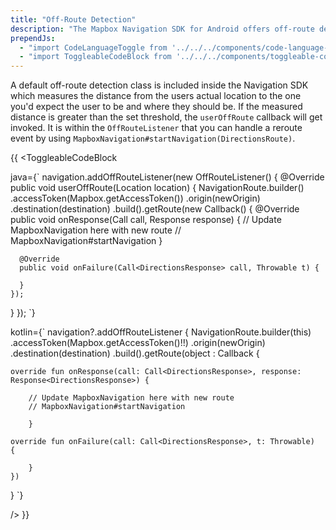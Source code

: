 ```yaml
---
title: "Off-Route Detection"
description: "The Mapbox Navigation SDK for Android offers off-route detection for your Android app's navigation experience. Read this documentation to learn how."
prependJs:
  - "import CodeLanguageToggle from '../../../components/code-language-toggle';"
  - "import ToggleableCodeBlock from '../../../components/toggleable-code-block';"
---
```


A default off-route detection class is included inside the Navigation SDK which measures the distance from the users actual location to the one you'd expect the user to be and where they should be. If the measured distance is greater than the set threshold, the `userOffRoute` callback will get invoked. It is within the `OffRouteListener` that you can handle a reroute event by using `MapboxNavigation#startNavigation(DirectionsRoute)`.

{{
<CodeLanguageToggle id="off-route-callback" />
<ToggleableCodeBlock

java={`
navigation.addOffRouteListener(new OffRouteListener() {
  @Override
  public void userOffRoute(Location location) {
    NavigationRoute.builder()
      .accessToken(Mapbox.getAccessToken())
      .origin(newOrigin)
      .destination(destination)
      .build().getRoute(new Callback<DirectionsResponse>() {
      @Override
      public void onResponse(Call<DirectionsResponse> call, Response<DirectionsResponse> response) {
        // Update MapboxNavigation here with new route
        // MapboxNavigation#startNavigation
      }

      @Override
      public void onFailure(Call<DirectionsResponse> call, Throwable t) {

      }
    });
  }
});
`}

kotlin={`
navigation?.addOffRouteListener {
NavigationRoute.builder(this)
	.accessToken(Mapbox.getAccessToken()!!)
	.origin(newOrigin)
	.destination(destination)
	.build().getRoute(object : Callback<DirectionsResponse> {

    override fun onResponse(call: Call<DirectionsResponse>, response: Response<DirectionsResponse>) {
        
        // Update MapboxNavigation here with new route
        // MapboxNavigation#startNavigation
        
    	}

    override fun onFailure(call: Call<DirectionsResponse>, t: Throwable) 		{

    	}
	})
}
`}

/>
}}

